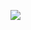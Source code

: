 <a href='http://3cbb-84-14-169-130.ngrok.io/job/deployment/'><img src='http://3cbb-84-14-169-130.ngrok.io/buildStatus/icon?job=deployment'></a>
